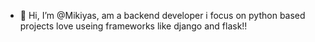 - 👋 Hi, I’m @Mikiyas, am a backend developer i focus on python based projects love useing frameworks like django and flask!!


<!---
Miki8370/Miki8370 is a ✨ special ✨ repository because its `README.md` (this file) appears on your GitHub profile.
You can click the Preview link to take a look at your changes.
--->
